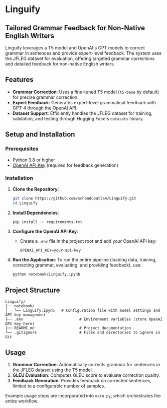 
# Linguify
## Tailored Grammar Feedback for Non-Native English Writers

Linguify leverages a T5 model and OpenAI's GPT models to correct grammar in sentences and provide expert-level feedback. The system uses the JFLEG dataset for evaluation, offering targeted grammar corrections and detailed feedback for non-native English writers.

## Features
- **Grammar Correction**: Uses a fine-tuned T5 model (`t5-base` by default) for precise grammar correction.
- **Expert Feedback**: Generates expert-level grammatical feedback with GPT-4 through the OpenAI API.
- **Dataset Support**: Efficiently handles the JFLEG dataset for training, validation, and testing through Hugging Face's `datasets` library.

## Setup and Installation

### Prerequisites
- Python 3.8 or higher
- [OpenAI API Key](https://platform.openai.com/account/api-keys) (required for feedback generation)

### Installation

1. **Clone the Repository**:
   ```bash
   git clone https://github.com/schandupatla4/Linguify.git
   cd Linguify
   ```

2. **Install Dependencies**:
   ```bash
   pip install -r requirements.txt
   ```

3. **Configure the OpenAI API Key**:
   - Create a `.env` file in the project root and add your OpenAI API key:
     ```plaintext
     OPENAI_API_KEY=your-api-key
     ```

4. **Run the Application**:
   To run the entire pipeline (loading data, training, correcting grammar, evaluating, and providing feedback), use:
   ```bash
   python notebook/Linguify.ipynb
   ```

## Project Structure

```
Linguify/
├── notebook/
│   └── Linguify.ipynb   # Configuration file with model settings and API key management
├── .env                         # Environment variables (store OpenAI API key here)
├── README.md                    # Project documentation
└── .gitignore                   # Files and directories to ignore in Git
```

## Usage

1. **Grammar Correction**: Automatically corrects grammar for sentences in the JFLEG dataset using the T5 model.
2. **GLEU Evaluation**: Computes GLEU score to evaluate correction quality.
3. **Feedback Generation**: Provides feedback on corrected sentences, limited to a configurable number of samples.

Example usage steps are incorporated into `main.py`, which orchestrates the entire workflow.

